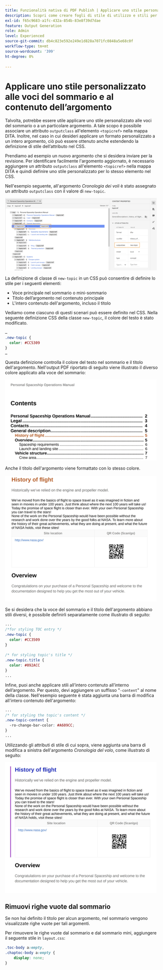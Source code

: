 ```yaml
---
title: Funzionalità nativa di PDF Publish | Applicare uno stile personalizzato alle voci del sommario e al contenuto dell’argomento
description: Scopri come creare fogli di stile di utilizzo e stili per i contenuti.
exl-id: f65c9683-a1fc-432a-854b-83e8f39d7dae
feature: Output Generation
role: Admin
level: Experienced
source-git-commit: db4c823e592e249e1d828a7071fc0848a5e68c0f
workflow-type: tm+mt
source-wordcount: '399'
ht-degree: 0%

---
```


# Applicare uno stile personalizzato alle voci del sommario e al contenuto dell’argomento

Talvolta, potrebbe essere utile applicare uno stile personalizzato alle voci del sommario o a un particolare argomento. A tale scopo è possibile associare un attributo `outputclass` all&#39;elemento `<topicref>` nella mappa DITA. Inoltre, nel caso in cui desideri applicare un formato personalizzato a un intero argomento, ciò può essere ottenuto anche estendendo la definizione di stile dell’attributo nel CSS.

Prendiamo ad esempio un nuovo argomento che si desidera inviare per la revisione. Per identificare facilmente l&#39;argomento aggiornato, è necessario aggiungere un attributo `outputclass` all&#39;elemento `<topicref>` nella mappa DITA e quindi definire uno stile personalizzato per lo stesso elemento nel CSS.

Nell&#39;esempio seguente, all&#39;argomento *Cronologia dei voli* è stato assegnato un attributo `outputclass` con il valore di `new-topic`.

<img src="./assets/new-topic-attribute-in-map.png" width="500">

La definizione di classe di `new-topic` in un CSS può consentire di definire lo stile per i seguenti elementi:
* Voce principale nel sommario o mini-sommario
* Titolo dell’argomento nel contenuto principale
* L&#39;intero contenuto dell&#39;argomento, incluso il titolo

Vediamo come ciascuno di questi scenari può essere definito nel CSS. Nella seguente definizione CSS della classe `new-topic`, il colore del testo è stato modificato.

```css
…
.new-topic {
  color: #CC5309
}
…
```

Questa definizione controlla il colore del testo nel sommario e il titolo dell&#39;argomento. Nell&#39;output PDF riportato di seguito viene illustrato il diverso colore applicato alla voce del sommario:

<img src="./assets/pdf-output-toc-entry.jpg" width="500">

Anche il titolo dell&#39;argomento viene formattato con lo stesso colore.

<img src="./assets/pdf-output-topic-title.jpg" width="500">

Se si desidera che la voce del sommario e il titolo dell&#39;argomento abbiano stili diversi, è possibile definirli separatamente come illustrato di seguito:

```css
...
/*for styling TOC entry */
.new-topic {
  color: #CC3509
}

/* for styling topic's title */
.new-topic.title {
  color: #092ACC
}
...
```

Infine, puoi anche applicare stili all’intero contenuto all’interno dell’argomento. Per questo, devi aggiungere un suffisso &quot;`-content`&quot; al nome della classe. Nell&#39;esempio seguente è stata aggiunta una barra di modifica all&#39;intero contenuto dell&#39;argomento:

```css
...
/* for styling the topic's content */
.new-topic-content {
  -ro-change-bar-color: #A609CC;
}
...
```

Utilizzando gli attributi di stile di cui sopra, viene aggiunta una barra di modifica a sinistra dell&#39;argomento *Cronologia del volo*, come illustrato di seguito:

<img src="./assets/pdf-output-topic-content.jpg" width="500">

## Rimuovi righe vuote dal sommario

Se non hai definito il titolo per alcun argomento, nel sommario vengono visualizzate righe vuote per tali argomenti.

Per rimuovere le righe vuote dal sommario e dal sommario mini, aggiungere il seguente stile in `layout.css`:

```css
.toc-body a:empty,
.chaptoc-body a:empty {
    display: none;
} 
```

